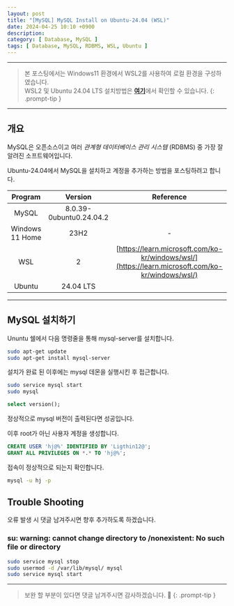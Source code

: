 ```yaml
---
layout: post
title: "[MySQL] MySQL Install on Ubuntu-24.04 (WSL)"
date: 2024-04-25 10:10 +0900
description:
category: [ Database, MySQL ]
tags: [ Database, MySQL, RDBMS, WSL, Ubuntu ]
---
```

<hr>

> 본 포스팅에서는 Windows11 환경에서 WSL2를 사용하여 로컬 환경을 구성하였습니다.<br>
> WSL2 및 Ubuntu 24.04 LTS 설치방법은 [**여기**](https://j-hjin.github.io/posts/windows-11-%ED%99%98%EA%B2%BD%EC%97%90%EC%84%9C-wsl-2-%EC%82%AC%EC%9A%A9%ED%95%98%EA%B8%B0-ubuntu-24-04-lts/)에서 확인할 수 있습니다.
{: .prompt-tip }

<hr>

## __개요__

MySQL은 오픈소스이고 여러 *관계형 데이터베이스 관리 시스템* (RDBMS) 중 가장 잘 알려진 소프트웨어입니다.

Ubuntu-24.04에서 MySQL을 설치하고 계정을 추가하는 방법을 포스팅하려고 합니다.

Program|Version|Reference
:---:|:---:|:---:
MySQL|8.0.39-0ubuntu0.24.04.2|
Windows 11 Home|23H2|-
WSL|2|[https://learn.microsoft.com/ko-kr/windows/wsl/](https://learn.microsoft.com/ko-kr/windows/wsl/)
Ubuntu|24.04 LTS|

<hr>

## __MySQL 설치하기__

Ununtu 쉘에서 다음 명령줄을 통해 mysql-server를 설치합니다.

```bash
sudo apt-get update
sudo apt-get install mysql-server
```

설치가 완료 된 이후에는 mysql 데몬을 실행시킨 후 접근합니다.

```bash
sudo service mysql start
sudo mysql
```

```sql
select version();
```

정상적으로 mysql 버전이 출력된다면 성공입니다.

이후 root가 아닌 사용자 계정을 생성합니다.

```sql
CREATE USER 'hj@%' IDENTIFIED BY 'Ligthin12@';
GRANT ALL PRIVILEGES ON *.* TO 'hj@%';
```

접속이 정상적으로 되는지 확인합니다.

```bash
mysql -u hj -p
```

## __Trouble Shooting__

오류 발생 시 댓글 남겨주시면 향후 추가하도록 하겠습니다.

### __su: warning: cannot change directory to /nonexistent: No such file or directory__

```bash
sudo service mysql stop
sudo usermod -d /var/lib/mysql/ mysql
sudo service mysql start
```

<hr>

> 보완 할 부분이 있다면 댓글 남겨주시면 감사하겠습니다. 🙂
{: .prompt-tip }